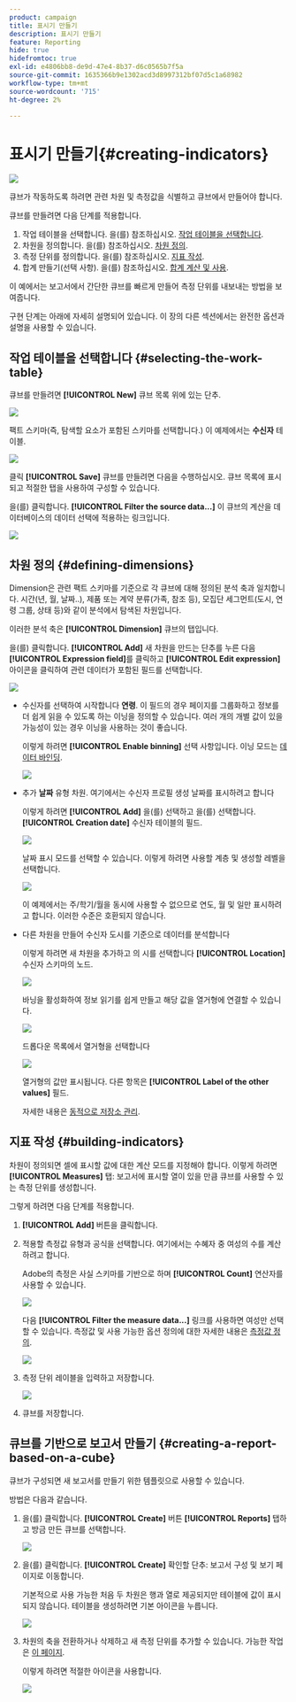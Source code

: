 ```yaml
---
product: campaign
title: 표시기 만들기
description: 표시기 만들기
feature: Reporting
hide: true
hidefromtoc: true
exl-id: e4806bb8-de9d-47e4-8b37-d6c0565b7f5a
source-git-commit: 1635366b9e1302acd3d8997312bf07d5c1a68982
workflow-type: tm+mt
source-wordcount: '715'
ht-degree: 2%

---
```


# 표시기 만들기{#creating-indicators}

![](../../assets/common.svg)

큐브가 작동하도록 하려면 관련 차원 및 측정값을 식별하고 큐브에서 만들어야 합니다.

큐브를 만들려면 다음 단계를 적용합니다.

1. 작업 테이블을 선택합니다. 을(를) 참조하십시오. [작업 테이블을 선택합니다](#selecting-the-work-table).
1. 차원을 정의합니다. 을(를) 참조하십시오. [차원 정의](#defining-dimensions).
1. 측정 단위를 정의합니다. 을(를) 참조하십시오. [지표 작성](#building-indicators).
1. 합계 만들기(선택 사항). 을(를) 참조하십시오. [합계 계산 및 사용](../../reporting/using/concepts-and-methodology.md#calculating-and-using-aggregates).

이 예에서는 보고서에서 간단한 큐브를 빠르게 만들어 측정 단위를 내보내는 방법을 보여줍니다.

구현 단계는 아래에 자세히 설명되어 있습니다. 이 장의 다른 섹션에서는 완전한 옵션과 설명을 사용할 수 있습니다.

## 작업 테이블을 선택합니다 {#selecting-the-work-table}

큐브를 만들려면 **[!UICONTROL New]** 큐브 목록 위에 있는 단추.

![](assets/s_advuser_cube_create.png)

팩트 스키마(즉, 탐색할 요소가 포함된 스키마를 선택합니다.) 이 예제에서는 **수신자** 테이블.

![](assets/s_advuser_cube_wz_02.png)

클릭 **[!UICONTROL Save]** 큐브를 만들려면 다음을 수행하십시오. 큐브 목록에 표시되고 적절한 탭을 사용하여 구성할 수 있습니다.

을(를) 클릭합니다. **[!UICONTROL Filter the source data...]** 이 큐브의 계산을 데이터베이스의 데이터 선택에 적용하는 링크입니다.

![](assets/s_advuser_cube_wz_03.png)

## 차원 정의 {#defining-dimensions}

Dimension은 관련 팩트 스키마를 기준으로 각 큐브에 대해 정의된 분석 축과 일치합니다. 시간(년, 월, 날짜..), 제품 또는 계약 분류(가족, 참조 등), 모집단 세그먼트(도시, 연령 그룹, 상태 등)와 같이 분석에서 탐색된 차원입니다.

이러한 분석 축은 **[!UICONTROL Dimension]** 큐브의 탭입니다.

을(를) 클릭합니다. **[!UICONTROL Add]** 새 차원을 만드는 단추를 누른 다음 **[!UICONTROL Expression field]**&#x200B;를 클릭하고 **[!UICONTROL Edit expression]** 아이콘을 클릭하여 관련 데이터가 포함된 필드를 선택합니다.

![](assets/s_advuser_cube_wz_04.png)

* 수신자를 선택하여 시작합니다 **연령**. 이 필드의 경우 페이지를 그룹화하고 정보를 더 쉽게 읽을 수 있도록 하는 이닝을 정의할 수 있습니다. 여러 개의 개별 값이 있을 가능성이 있는 경우 이닝을 사용하는 것이 좋습니다.

   이렇게 하려면 **[!UICONTROL Enable binning]** 선택 사항입니다. 이닝 모드는 [데이터 바인딩](../../reporting/using/concepts-and-methodology.md#data-binning).

   ![](assets/s_advuser_cube_wz_05.png)

* 추가 **날짜** 유형 차원. 여기에서는 수신자 프로필 생성 날짜를 표시하려고 합니다

   이렇게 하려면 **[!UICONTROL Add]** 을(를) 선택하고 을(를) 선택합니다. **[!UICONTROL Creation date]** 수신자 테이블의 필드.

   ![](assets/s_advuser_cube_wz_06.png)

   날짜 표시 모드를 선택할 수 있습니다. 이렇게 하려면 사용할 계층 및 생성할 레벨을 선택합니다.

   ![](assets/s_advuser_cube_wz_07.png)

   이 예제에서는 주/학기/월을 동시에 사용할 수 없으므로 연도, 월 및 일만 표시하려고 합니다. 이러한 수준은 호환되지 않습니다.

* 다른 차원을 만들어 수신자 도시를 기준으로 데이터를 분석합니다

   이렇게 하려면 새 차원을 추가하고 의 시를 선택합니다 **[!UICONTROL Location]** 수신자 스키마의 노드.

   ![](assets/s_advuser_cube_wz_08.png)

   바닝을 활성화하여 정보 읽기를 쉽게 만들고 해당 값을 열거형에 연결할 수 있습니다.

   ![](assets/s_advuser_cube_wz_09.png)

   드롭다운 목록에서 열거형을 선택합니다

   ![](assets/s_advuser_cube_wz_10.png)

   열거형의 값만 표시됩니다. 다른 항목은 **[!UICONTROL Label of the other values]** 필드.

   자세한 내용은 [동적으로 저장소 관리](../../reporting/using/concepts-and-methodology.md#dynamically-managing-bins).

## 지표 작성 {#building-indicators}

차원이 정의되면 셀에 표시할 값에 대한 계산 모드를 지정해야 합니다. 이렇게 하려면 **[!UICONTROL Measures]** 탭: 보고서에 표시할 열이 있을 만큼 큐브를 사용할 수 있는 측정 단위를 생성합니다.

그렇게 하려면 다음 단계를 적용합니다.

1. **[!UICONTROL Add]** 버튼을 클릭합니다.
1. 적용할 측정값 유형과 공식을 선택합니다. 여기에서는 수혜자 중 여성의 수를 계산하려고 합니다.

   Adobe의 측정은 사실 스키마를 기반으로 하며 **[!UICONTROL Count]** 연산자를 사용할 수 있습니다.

   ![](assets/s_advuser_cube_wz_11.png)

   다음 **[!UICONTROL Filter the measure data...]** 링크를 사용하면 여성만 선택할 수 있습니다. 측정값 및 사용 가능한 옵션 정의에 대한 자세한 내용은 [측정값 정의](../../reporting/using/concepts-and-methodology.md#defining-measures).

   ![](assets/s_advuser_cube_wz_12.png)

1. 측정 단위 레이블을 입력하고 저장합니다.

   ![](assets/s_advuser_cube_wz_13.png)

1. 큐브를 저장합니다.

## 큐브를 기반으로 보고서 만들기 {#creating-a-report-based-on-a-cube}

큐브가 구성되면 새 보고서를 만들기 위한 템플릿으로 사용할 수 있습니다.

방법은 다음과 같습니다.

1. 을(를) 클릭합니다. **[!UICONTROL Create]** 버튼 **[!UICONTROL Reports]** 탭하고 방금 만든 큐브를 선택합니다.

   ![](assets/s_advuser_cube_wz_14.png)

1. 을(를) 클릭합니다. **[!UICONTROL Create]** 확인할 단추: 보고서 구성 및 보기 페이지로 이동합니다.

   기본적으로 사용 가능한 처음 두 차원은 행과 열로 제공되지만 테이블에 값이 표시되지 않습니다. 테이블을 생성하려면 기본 아이콘을 누릅니다.

   ![](assets/s_advuser_cube_wz_15.png)

1. 차원의 축을 전환하거나 삭제하고 새 측정 단위를 추가할 수 있습니다. 가능한 작업은 [이 페이지](../../reporting/using/using-cubes-to-explore-data.md).

   이렇게 하려면 적절한 아이콘을 사용합니다.

   ![](assets/s_advuser_cube_wz_16.png)
